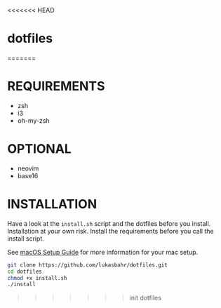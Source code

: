 <<<<<<< HEAD
# dotfiles
=======
# REQUIREMENTS

* zsh
* i3 
* oh-my-zsh

# OPTIONAL

* neovim 
* base16

# INSTALLATION

Have a look at the `install.sh` script and the dotfiles before you install. Installation at your own risk.
Install the requirements before you call the install script.

See [macOS Setup Guide](http://sourabhbajaj.com/mac-setup/) for more information for your mac setup.

```bash
git clone https://github.com/lukasbahr/dotfiles.git
cd dotfiles
chmod +x install.sh
./install
```

>>>>>>> init dotfiles
